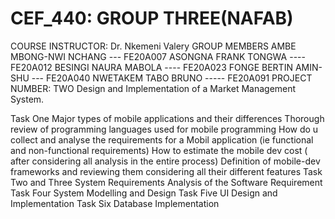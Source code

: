 # CEF_440: GROUP THREE(NAFAB)
COURSE INSTRUCTOR: Dr. Nkemeni Valery
GROUP MEMBERS
AMBE MBONG-NWI NCHANG --- FE20A007
ASONGNA FRANK TONGWA ---- FE20A012
BESINGI NAURA MABOLA ---- FE20A023
FONGE BERTIN AMIN-SHU --- FE20A040
NWETAKEM TABO BRUNO ----- FE20A091
PROJECT NUMBER: TWO
Design and Implementation of a Market Management System.

Task One
Major types of mobile applications and their differences
Thorough review of programming languages used for mobile programming
How do u collect and analyse the requirements for a Mobil application (ie functional and non-functional requirements)
How to estimate the mobile dev cost ( after considering all analysis in the entire process)
Definition of mobile-dev frameworks and reviewing them considering all their different features
Task Two and Three
System Requirements
Analysis of the Software Requirement
Task Four
System Modelling and Design
Task Five
UI Design and Implementation
Task Six
Database Implementation
